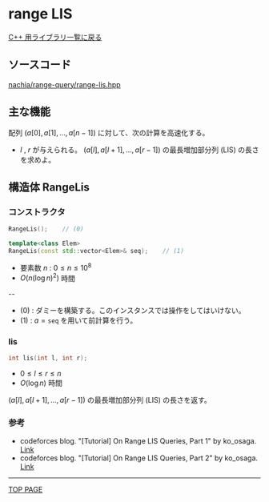 # range LIS

[C++ 用ライブラリ一覧に戻る](../index.md)

## ソースコード

[nachia/range-query/range-lis.hpp](https://github.com/NachiaVivias/cp-library/blob/main/Cpp/Include/nachia/range-query/range-lis.hpp)

## 主な機能

配列 $(a[0],a[1],\ldots ,a[n-1])$ に対して、次の計算を高速化する。

* $l$ , $r$ が与えられる。 $(a[l],a[l+1],\ldots ,a[r-1])$ の最長増加部分列 (LIS) の長さを求めよ。

## 構造体 RangeLis

### コンストラクタ

```c++
RangeLis();    // (0)

template<class Elem>
RangeLis(const std::vector<Elem>& seq);    // (1)
```

* 要素数 $n$ : $0 \leq n \leq 10^8$
* $O(n(\log n)^2)$ 時間

--

* (0) : ダミーを構築する。このインスタンスでは操作をしてはいけない。
* (1) : $a={}$`seq` を用いて前計算を行う。

### lis

```c++
int lis(int l, int r);
```

* $0 \leq l \leq r \leq n$
* $O( \log n )$ 時間

$(a[l],a[l+1],\ldots ,a[r-1])$ の最長増加部分列 (LIS) の長さを返す。

### 参考

* codeforces blog. "\[Tutorial] On Range LIS Queries, Part 1" by ko_osaga. [Link](https://codeforces.com/blog/entry/111625)
* codeforces blog. "\[Tutorial] On Range LIS Queries, Part 2" by ko_osaga. [Link](https://codeforces.com/blog/entry/111807)

---

[TOP PAGE](https://nachiavivias.github.io/cp-library/)


<script type="text/x-mathjax-config">MathJax.Hub.Config({tex2jax:{inlineMath:[['\$','\$']],processEscapes:true},CommonHTML: {matchFontHeight:false}});</script>
<script type="text/javascript" async src="https://cdnjs.cloudflare.com/ajax/libs/mathjax/2.7.1/MathJax.js?config=TeX-MML-AM_CHTML"></script>
